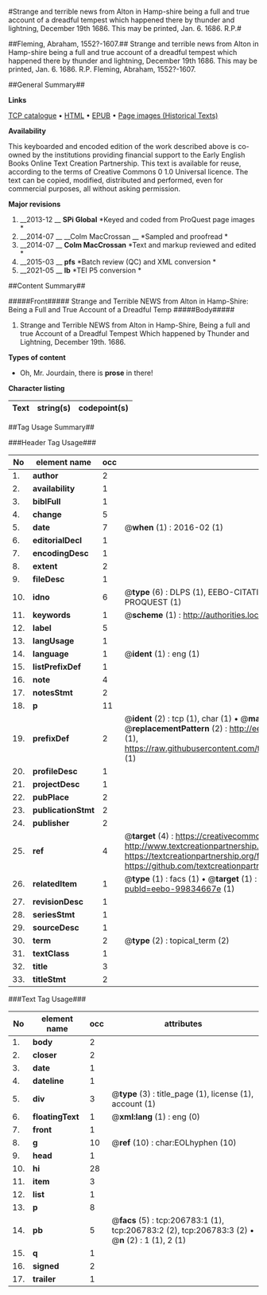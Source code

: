 #Strange and terrible news from Alton in Hamp-shire being a full and true account of a dreadful tempest which happened there by thunder and lightning, December 19th 1686. This may be printed, Jan. 6. 1686. R.P.#

##Fleming, Abraham, 1552?-1607.##
Strange and terrible news from Alton in Hamp-shire being a full and true account of a dreadful tempest which happened there by thunder and lightning, December 19th 1686. This may be printed, Jan. 6. 1686. R.P.
Fleming, Abraham, 1552?-1607.

##General Summary##

**Links**

[TCP catalogue](http://www.ota.ox.ac.uk/tcp/)  • 
[HTML](http://tei.it.ox.ac.uk/tcp/Texts-HTML/free/B30/B30235.html)  • 
[EPUB](http://tei.it.ox.ac.uk/tcp/Texts-EPUB/free/B30/B30235.epub) • 
[Page images (Historical Texts)](https://historicaltexts.jisc.ac.uk/eebo-99834667e)

**Availability**

This keyboarded and encoded edition of the work described above is co-owned by the
    institutions providing financial support to the Early English Books Online Text Creation
    Partnership. This text is available for reuse, according to the terms of  Creative Commons 0 1.0 Universal
    licence. The text can be copied, modified, distributed and performed, even for commercial
    purposes, all without asking permission.

**Major revisions**

1. __2013-12 __ __SPi Global__ *Keyed and coded from ProQuest page images *
1. __2014-07 __ __Colm MacCrossan __ *Sampled and proofread *
1. __2014-07 __ __Colm MacCrossan__ *Text and markup reviewed and edited *
1. __2015-03 __ __pfs__ *Batch review (QC) and XML conversion *
1. __2021-05 __ __lb__ *TEI P5 conversion *

##Content Summary##

#####Front#####
Strange and Terrible NEWS from Alton in Hamp-Shire: Being a Full and True Account of a Dreadful Temp
#####Body#####

1. Strange and Terrible NEWS from Alton in Hamp-Shire, Being a full and true Account of a Dreadful Tempest Which happened by Thunder and Lightning, December 19th. 1686.

**Types of content**

  * Oh, Mr. Jourdain, there is **prose** in there!

**Character listing**


|Text|string(s)|codepoint(s)|
|---|---|---|

##Tag Usage Summary##

###Header Tag Usage###

|No|element name|occ|attributes|
|---|---|---|---|
|1.|__author__|2||
|2.|__availability__|1||
|3.|__biblFull__|1||
|4.|__change__|5||
|5.|__date__|7| @__when__ (1) : 2016-02 (1)|
|6.|__editorialDecl__|1||
|7.|__encodingDesc__|1||
|8.|__extent__|2||
|9.|__fileDesc__|1||
|10.|__idno__|6| @__type__ (6) : DLPS (1), EEBO-CITATION (1), VID (1), EEBO-PROQUEST (1), STC (1), PROQUEST (1)|
|11.|__keywords__|1| @__scheme__ (1) : http://authorities.loc.gov/ (1)|
|12.|__label__|5||
|13.|__langUsage__|1||
|14.|__language__|1| @__ident__ (1) : eng (1)|
|15.|__listPrefixDef__|1||
|16.|__note__|4||
|17.|__notesStmt__|2||
|18.|__p__|11||
|19.|__prefixDef__|2| @__ident__ (2) : tcp (1), char (1)  •  @__matchPattern__ (2) : ([0-9\-]+):([0-9IVX]+) (1), (.+) (1)  •  @__replacementPattern__ (2) : http://eebo.chadwyck.com/downloadtiff?vid=$1&page=$2 (1), https://raw.githubusercontent.com/textcreationpartnership/Texts/master/tcpchars.xml#$1 (1)|
|20.|__profileDesc__|1||
|21.|__projectDesc__|1||
|22.|__pubPlace__|2||
|23.|__publicationStmt__|2||
|24.|__publisher__|2||
|25.|__ref__|4| @__target__ (4) : https://creativecommons.org/publicdomain/zero/1.0/ (1), http://www.textcreationpartnership.org/docs/. (1), https://textcreationpartnership.org/faq/#faq05 (1), https://github.com/textcreationpartnership (1)|
|26.|__relatedItem__|1| @__type__ (1) : facs (1)  •  @__target__ (1) : https://data.historicaltexts.jisc.ac.uk/view?pubId=eebo-99834667e (1)|
|27.|__revisionDesc__|1||
|28.|__seriesStmt__|1||
|29.|__sourceDesc__|1||
|30.|__term__|2| @__type__ (2) : topical_term (2)|
|31.|__textClass__|1||
|32.|__title__|3||
|33.|__titleStmt__|2||


###Text Tag Usage###

|No|element name|occ|attributes|
|---|---|---|---|
|1.|__body__|2||
|2.|__closer__|2||
|3.|__date__|1||
|4.|__dateline__|1||
|5.|__div__|3| @__type__ (3) : title_page (1), license (1), account (1)|
|6.|__floatingText__|1| @__xml:lang__ (1) : eng (0)|
|7.|__front__|1||
|8.|__g__|10| @__ref__ (10) : char:EOLhyphen (10)|
|9.|__head__|1||
|10.|__hi__|28||
|11.|__item__|3||
|12.|__list__|1||
|13.|__p__|8||
|14.|__pb__|5| @__facs__ (5) : tcp:206783:1 (1), tcp:206783:2 (2), tcp:206783:3 (2)  •  @__n__ (2) : 1 (1), 2 (1)|
|15.|__q__|1||
|16.|__signed__|2||
|17.|__trailer__|1||
